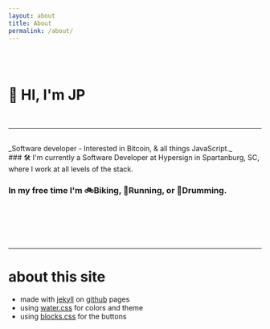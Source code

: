 ```yaml
---
layout: about
title: About
permalink: /about/
---
```

<br /><br />
# 🍜 HI, I'm JP
<br /> 

-----
<br />
_Software developer - Interested in Bitcoin, & all things JavaScript._
<br />
### 🛠 I'm currently a Software Developer at Hypersign in Spartanburg, SC, where I work at all levels of the stack.

### In my free time I'm 🚲Biking, 👟Running, or 🥁Drumming.




<br /><br /><br /><br />

------

# about this site
* made with [jekyll](https://jekyllrb.com/) on [github](https://github.com/johnpaulkiser/johnpaulkiser) pages
* using [water.css](https://kognise.github.io/water.css/) for colors and theme
* using [blocks.css](https://thesephist.github.io/blocks.css/) for the <span class="block inline accent"> buttons </span> 

